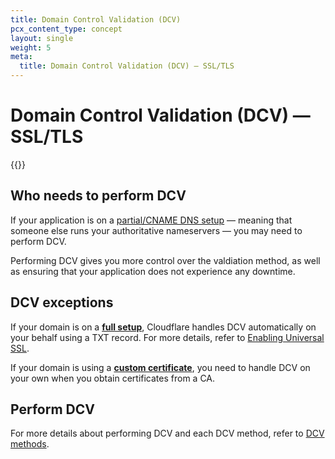 ```yaml
---
title: Domain Control Validation (DCV)
pcx_content_type: concept
layout: single
weight: 5
meta:
  title: Domain Control Validation (DCV) — SSL/TLS
---
```


# Domain Control Validation (DCV) — SSL/TLS

{{<render file="_dcv-definition.md">}}

## Who needs to perform DCV

If your application is on a [partial/CNAME DNS setup](/dns/zone-setups/partial-setup/) — meaning that someone else runs your authoritative nameservers — you may need to perform DCV.

Performing DCV gives you more control over the valdiation method, as well as ensuring that your application does not experience any downtime.

## DCV exceptions

If your domain is on a [**full setup**](/dns/zone-setups/full-setup/), Cloudflare handles DCV automatically on your behalf using a TXT record. For more details, refer to [Enabling Universal SSL](/ssl/edge-certificates/universal-ssl/enable-universal-ssl/#minimize-downtime).

If your domain is using a [**custom certificate**](/ssl/edge-certificates/custom-certificates/), you need to handle DCV on your own when you obtain certificates from a CA.

## Perform DCV

For more details about performing DCV and each DCV method, refer to [DCV methods](/ssl/edge-certificates/changing-dcv-method/methods/).